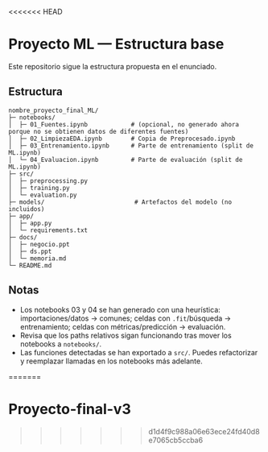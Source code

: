 <<<<<<< HEAD
# Proyecto ML — Estructura base

Este repositorio sigue la estructura propuesta en el enunciado.

## Estructura

```
nombre_proyecto_final_ML/
├─ notebooks/
│  ├─ 01_Fuentes.ipynb            # (opcional, no generado ahora porque no se obtienen datos de diferentes fuentes)
│  ├─ 02_LimpiezaEDA.ipynb        # Copia de Preprocesado.ipynb
│  ├─ 03_Entrenamiento.ipynb      # Parte de entrenamiento (split de ML.ipynb)
│  └─ 04_Evaluacion.ipynb         # Parte de evaluación (split de ML.ipynb)
├─ src/
│  ├─ preprocessing.py
│  ├─ training.py
│  └─ evaluation.py
├─ models/                         # Artefactos del modelo (no incluidos)
├─ app/
│  ├─ app.py
│  └─ requirements.txt
├─ docs/
│  ├─ negocio.ppt
│  ├─ ds.ppt
│  └─ memoria.md
└─ README.md
```

## Notas

- Los notebooks 03 y 04 se han generado con una heurística: importaciones/datos → comunes; celdas con `.fit`/búsqueda → entrenamiento; celdas con métricas/predicción → evaluación.
- Revisa que los paths relativos sigan funcionando tras mover los notebooks a `notebooks/`.
- Las funciones detectadas se han exportado a `src/`. Puedes refactorizar y reemplazar llamadas en los notebooks más adelante.

=======
# Proyecto-final-v3
>>>>>>> d1d4f9c988a06e63ece24fd40d8e7065cb5ccba6
